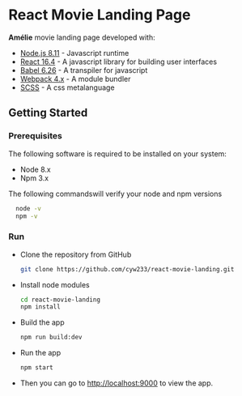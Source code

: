 # React Movie Landing Page

**Amélie** movie landing page developed with:

- [Node.js 8.11](https://nodejs.org/en/) - Javascript runtime
- [React 16.4](https://reactjs.org/) - A javascript library for building user interfaces
- [Babel 6.26](https://babeljs.io/) - A transpiler for javascript
- [Webpack 4.x](https://webpack.js.org/) - A module bundler
- [SCSS](http://sass-lang.com/) - A css metalanguage

## Getting Started

### Prerequisites

The following software is required to be installed on your system:

- Node 8.x
- Npm 3.x

The following commandswill verify your node and npm versions

```bash
  node -v
  npm -v
```

### Run

- Clone the repository from GitHub

  ```bash
  git clone https://github.com/cyw233/react-movie-landing.git
  ```

- Install node modules

  ```bash
  cd react-movie-landing
  npm install
  ```

- Build the app

  ```bash
  npm run build:dev
  ```

- Run the app

  ```bash
  npm start
  ```

- Then you can go to [http://localhost:9000](http://localhost:9000/) to view the app.

